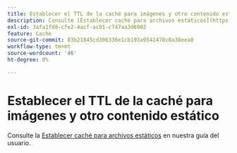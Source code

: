 ```yaml
---
title: Establecer el TTL de la caché para imágenes y otro contenido estático
description: Consulte [Establecer caché para archivos estáticos](https://experienceleague.adobe.com/docs/commerce-cloud-service/user-guide/configure/app/set-cache.html) en nuestra guía del usuario.
exl-id: 3afa1fd8-cfe2-4acf-ac91-c747aa3d6902
feature: Cache
source-git-commit: 83b21845cd306336e1cb193a9541478c8a38eea8
workflow-type: tm+mt
source-wordcount: '46'
ht-degree: 0%

---
```


# Establecer el TTL de la caché para imágenes y otro contenido estático

Consulte la [Establecer caché para archivos estáticos](https://experienceleague.adobe.com/docs/commerce-cloud-service/user-guide/configure/app/set-cache.html) en nuestra guía del usuario.
